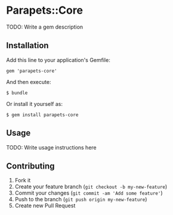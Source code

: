 # Parapets::Core

TODO: Write a gem description

## Installation

Add this line to your application's Gemfile:

    gem 'parapets-core'

And then execute:

    $ bundle

Or install it yourself as:

    $ gem install parapets-core

## Usage

TODO: Write usage instructions here

## Contributing

1. Fork it
2. Create your feature branch (`git checkout -b my-new-feature`)
3. Commit your changes (`git commit -am 'Add some feature'`)
4. Push to the branch (`git push origin my-new-feature`)
5. Create new Pull Request

